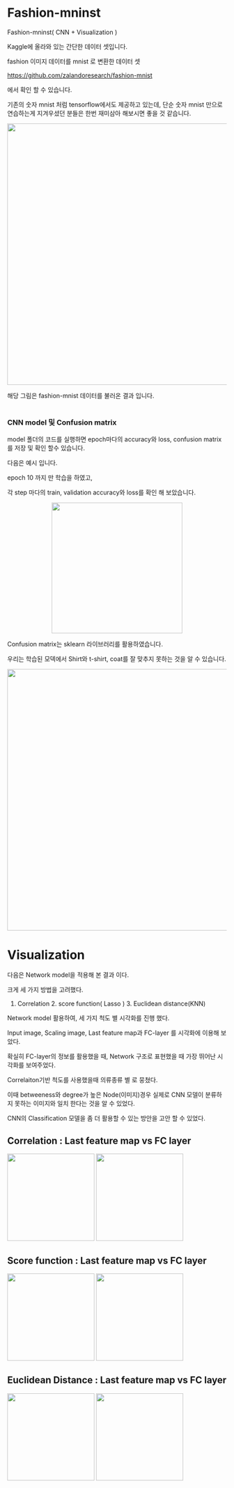 # Fashion-mninst
Fashion-mninst( CNN + Visualization )

Kaggle에 올라와 있는 간단한 데이터 셋입니다. 

fashion 이미지 데이터를  mnist 로 변환한 데이터 셋

https://github.com/zalandoresearch/fashion-mnist

에서 확인 할 수 있습니다. 

기존의 숫자 mnist 처럼 tensorflow에서도 제공하고 있는데, 단순 숫자 mnist 만으로 연습하는게 지겨우셨던 분들은 한번 재미삼아 해보시면 좋을 것 같습니다.


<p align="center">
<img height="600" src="https://github.com/MAKU315/Fashion-mninst/blob/master/img/fashoin-mnist.PNG" />
</p>


해당 그림은 fashion-mnist 데이터를 불러온 결과 입니다.


#
### CNN model 및 Confusion matrix
model 폴더의 코드를 실행하면 epoch마다의 accuracy와 loss, confusion matrix를 저장 및 확인 할수 있습니다. 

다음은 예시 입니다.

epoch 10 까지 만 학습을 하였고, 

각 step 마다의 train, validation accuracy와 loss를 확인 해 보았습니다. 

<p align="center">
<img height="300" src="https://github.com/MAKU315/Fashion-mninst/blob/master/img/Model%2004.png" />
</p>


Confusion matrix는 sklearn 라이브러리를 활용하였습니다. 

우리는 학습된 모덱에서 Shirt와 t-shirt, coat를 잘 맞추지 못하는 것을 알 수 있습니다. 

<p align="center">
<img height="600" src="https://github.com/MAKU315/Fashion-mninst/blob/master/img/Confusion%20matrix4.png" />
</p>


# Visualization

다음은 Network model을 적용해 본 결과 이다.

크게 세 가지 방법을 고려했다.

1. Correlation 2. score function( Lasso ) 3. Euclidean distance(KNN) 

Network model 활용하여, 세 가지 척도 별 시각화를 진행 했다. 

Input image, Scaling image, Last feature map과 FC-layer 를 시각화에 이용해 보았다.

확실히 FC-layer의 정보를 활용했을 때, Network 구조로 표현했을 때 가장 뛰어난 시각화를 보여주었다.

Correlaiton기반 척도를 사용했을때 의류종류 별 로 뭉쳤다. 

이때 betweeness와 degree가 높은 Node(이미지)경우 실제로 CNN 모델이 분류하지 못하는 이미지와 일치 한다는 것을 알 수 있었다.

CNN의 Classification 모델을 좀 더 활용할 수 있는 방안을 고안 할 수 있었다.


## Correlation : Last feature map vs FC layer
<div >
<img height="200" src="https://github.com/MAKU315/Fashion-mninst/blob/master/img/cor_cnn_1152.png" />
<img height="200" src="https://github.com/MAKU315/Fashion-mninst/blob/master/img/cor_cnn_128.png" />
</div>

## Score function : Last feature map vs FC layer
<div >
<img height="200" src="https://github.com/MAKU315/Fashion-mninst/blob/master/img/lasso_cnn2_1152.png" />
<img height="200" src="https://github.com/MAKU315/Fashion-mninst/blob/master/img/lasso_cnn2_128.png" />
</div>

## Euclidean Distance : Last feature map vs FC layer
<div >
<img height="200" src="https://github.com/MAKU315/Fashion-mninst/blob/master/img/knn_cnn2_1152.png" />
<img height="200" src="https://github.com/MAKU315/Fashion-mninst/blob/master/img/knn_cnn2_128.png" />
</div>


















